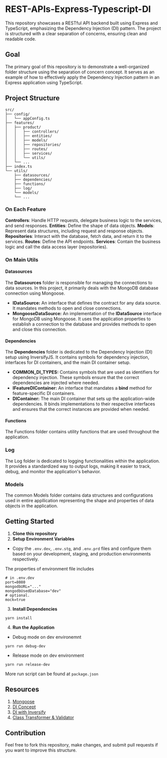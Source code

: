 # REST-APIs-Express-Typescript-DI

This repository showcases a RESTful API backend built using Express and TypeScript, emphasizing the Dependency Injection (DI) pattern. The project is structured with a clear separation of concerns, ensuring clean and readable code.

## Goal

The primary goal of this repository is to demonstrate a well-organized folder structure using the separation of concern concept. It serves as an example of how to effectively apply the Dependency Injection pattern in an Express application using TypeScript.

## Project Structure

```
src/
├── config/
│   └── appConfig.ts
├── features/
│   ├── product/
│   │   ├── controllers/
│   │   ├── entities/
│   │   ├── models/
│   │   ├── repositories/
│   │   ├── routes/
│   │   ├── services/
│   │   └── utils/
│   └── ...
├── index.ts
└── utils/
    ├── datasources/
    ├── dependencies/
    ├── functions/
    ├── log/
    └── models/
    └── ...
```

### On Each Feature

**Controllers**: Handle HTTP requests, delegate business logic to the services, and send responses.
**Entities**: Define the shape of data objects.
**Models**: Represent data structures, including request and response objects.
**Repositories**: Interact with the database, fetch data, and return it to the services.
**Routes**: Define the API endpoints.
**Services**: Contain the business logic and call the data access layer (repositories).

### On Main Utils

#### Datasources

The **Datasources** folder is responsible for managing the connections to data sources. In this project, it primarily deals with the MongoDB database connection using Mongoose.

- **IDataSource:** An interface that defines the contract for any data source. It mandates methods to open and close connections.
- **MongooseDataSource:** An implementation of the **IDataSource** interface for MongoDB using Mongoose. It uses the application properties to establish a connection to the database and provides methods to open and close this connection.

#### Dependencies

The **Dependencies** folder is dedicated to the Dependency Injection (DI) setup using InversifyJS. It contains symbols for dependency injection, interfaces for DI containers, and the main DI container setup.

- **COMMON_DI_TYPES:** Contains symbols that are used as identifiers for dependency injection. These symbols ensure that the correct dependencies are injected where needed.
- **IFeatureDIContainer:** An interface that mandates a **bind** method for feature-specific DI containers.
- **DIContainer:** The main DI container that sets up the application-wide dependencies. It binds implementations to their respective interfaces and ensures that the correct instances are provided when needed.

#### Functions

The Functions folder contains utility functions that are used throughout the application.

### Log

The Log folder is dedicated to logging functionalities within the application. It provides a standardized way to output logs, making it easier to track, debug, and monitor the application's behavior.

### Models

The common Models folder contains data structures and configurations used in entire appllication representing the shape and properties of data objects in the application.

## Getting Started

1. **Clone this repository**
2. **Setup Environment Variables**

- Copy the `.env.dev`, `.env.stg`, and `.env.prd` files and configure them based on your development, staging, and production environments respectively.

The properties of environment file includes 

```
# in .env.dev
port=8080
mongodbURL="..."
mongodbUsedDatabase="dev"
# optional.
mock=true
```

3. **Install Dependencies**

```
yarn install
```

4. **Run the Application**

- Debug mode on dev environemnt
```
yarn run debug-dev
```

- Release mode on dev environment

```
yarn run release-dev
```

More run script can be found at `package.json`

## Resources

1. [Mongoose](https://mongoosejs.com/docs/typescript.html)
2. [DI Concept](https://pvictorsys.medium.com/dependency-injection-in-typescript-with-inversify-e956fa28b668)
3. [DI with Inversify](https://github.com/inversify/InversifyJS)
4. [Class Transformer & Validator](https://github.com/typestack/class-transformer#using-versioning-to-control-exposed-and-excluded-properties)

## Contribution

Feel free to fork this repository, make changes, and submit pull requests if you want to improve this structure. 
